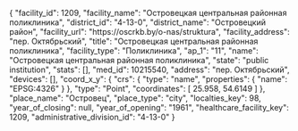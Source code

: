 {
    "facility_id": 1209,
    "facility_name": "Островецкая центральная районная поликлиника",
    "district_id": "4-13-0",
    "district_name": "Островецкий район",
    "facility_url": "https:\/\/oscrkb.by\/o-nas\/struktura",
    "facility_address": "пер. Октябрьский",
    "title": "Островецкая центральная районная поликлиника",
    "facility_type": "Поликлиника",
    "ap_1": "11",
    "name": "Островецкая центральная районная поликлиника",
    "state": "public institution",
    "stats": [],
    "med_id": 10215540,
    "address": "пер. Октябрьский",
    "devices": [],
    "coord_x_y": {
        "crs": {
            "type": "name",
            "properties": {
                "name": "EPSG:4326"
            }
        },
        "type": "Point",
        "coordinates": [
            25.958,
            54.6149
        ]
    },
    "place_name": "Островец",
    "place_type": "city",
    "localties_key": 98,
    "year_of_closing": null,
    "year_of_opening": "1961",
    "healthcare_facility_key": 1209,
    "administrative_division_id": "4-13-0"
}